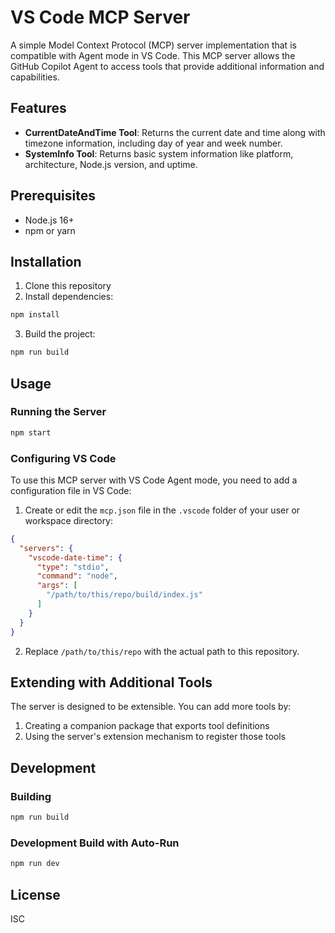 # VS Code MCP Server

A simple Model Context Protocol (MCP) server implementation that is compatible with Agent mode in VS Code. This MCP server allows the GitHub Copilot Agent to access tools that provide additional information and capabilities.

## Features

- **CurrentDateAndTime Tool**: Returns the current date and time along with timezone information, including day of year and week number.
- **SystemInfo Tool**: Returns basic system information like platform, architecture, Node.js version, and uptime.

## Prerequisites

- Node.js 16+
- npm or yarn

## Installation

1. Clone this repository
2. Install dependencies:

```bash
npm install
```

3. Build the project:

```bash
npm run build
```

## Usage

### Running the Server

```bash
npm start
```

### Configuring VS Code

To use this MCP server with VS Code Agent mode, you need to add a configuration file in VS Code:

1. Create or edit the `mcp.json` file in the `.vscode` folder of your user or workspace directory:

```json
{
  "servers": {
    "vscode-date-time": {
      "type": "stdio",
      "command": "node",
      "args": [
        "/path/to/this/repo/build/index.js"
      ]
    }
  }
}
```

2. Replace `/path/to/this/repo` with the actual path to this repository.

## Extending with Additional Tools

The server is designed to be extensible. You can add more tools by:

1. Creating a companion package that exports tool definitions
2. Using the server's extension mechanism to register those tools

## Development

### Building

```bash
npm run build
```

### Development Build with Auto-Run

```bash
npm run dev
```

## License

ISC
